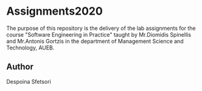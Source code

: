 # Assignments2020

The purpose of this repository is the delivery of the lab assignments for the course "Software Engineering in Practice" taught by Mr.Diomidis Spinellis and Mr.Antonis Gortzis in the department of Management Science and Technology, AUEB. 

## Author ##
Despoina Sfetsori


